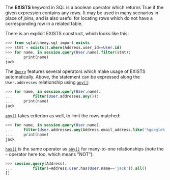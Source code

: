 The **EXISTS** keyword in SQL is a boolean operator which returns True if the given expression contains any rows. It may be used in many scenarios in place of joins, and is also useful for locating rows which do not have a corresponding row in a related table.

There is an explicit EXISTS construct, which looks like this:
    
```sql    
>>> from sqlalchemy.sql import exists
>>> stmt = exists().where(Address.user_id==User.id)
>>> for name, in session.query(User.name).filter(stmt):
...     print(name)
jack
```

The [`Query`](http://docs.sqlalchemy.org/query.html#sqlalchemy.orm.query.Query "sqlalchemy.orm.query.Query") features several operators which make usage of EXISTS automatically. Above, the statement can be expressed along the `User.addresses` relationship using [`any()`](http://docs.sqlalchemy.org/internals.html#sqlalchemy.orm.properties.RelationshipProperty.Comparator.any "sqlalchemy.orm.properties.RelationshipProperty.Comparator.any"):
    
```sql    
>>> for name, in session.query(User.name).
...         filter(User.addresses.any()):
...     print(name)
jack
```

[`any()`](http://docs.sqlalchemy.org/internals.html#sqlalchemy.orm.properties.RelationshipProperty.Comparator.any "sqlalchemy.orm.properties.RelationshipProperty.Comparator.any") takes criterion as well, to limit the rows matched:
    
```sql    
>>> for name, in session.query(User.name).
...     filter(User.addresses.any(Address.email_address.like('%google%'))):
...     print(name)
jack
```

[`has()`](http://docs.sqlalchemy.org/internals.html#sqlalchemy.orm.properties.RelationshipProperty.Comparator.has "sqlalchemy.orm.properties.RelationshipProperty.Comparator.has") is the same operator as [`any()`](http://docs.sqlalchemy.org/internals.html#sqlalchemy.orm.properties.RelationshipProperty.Comparator.any "sqlalchemy.orm.properties.RelationshipProperty.Comparator.any") for many-to-one relationships (note the `~` operator here too, which means "NOT"):
    
```sql    
>>> session.query(Address).
...         filter(~Address.user.has(User.name=='jack')).all()
[]
```
